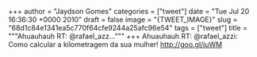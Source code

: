 
+++
author = "Jaydson Gomes"
categories = ["tweet"]
date = "Tue Jul 20 16:36:30 +0000 2010"
draft = false
image = "{TWEET_IMAGE}"
slug = "68d1c84e1341ea5c770f64cfe9244a25afc96e54"
tags = ["tweet"]
title = """Ahuauhauh RT: @rafael_azz..."""
+++
Ahuauhauh RT: @rafael_azzi: Como calcular a kilometragem da sua mulher! http://goo.gl/iuWM
